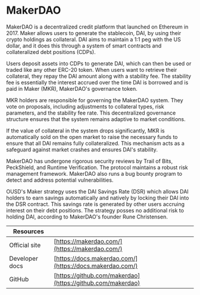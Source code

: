 # MakerDAO

MakerDAO is a decentralized credit platform that launched on Ethereum in 2017. Maker allows users to generate the stablecoin, DAI, by using their crypto holdings as collateral. DAI aims to maintain a 1:1 peg with the US dollar, and it does this through a system of smart contracts and collateralized debt positions (CDPs).

Users deposit assets into CDPs to generate DAI, which can then be used or traded like any other ERC-20 token. When users want to retrieve their collateral, they repay the DAI amount along with a stability fee. The stability fee is essentially the interest accrued over the time DAI is borrowed and is paid in Maker (MKR), MakerDAO's governance token.

MKR holders are responsible for governing the MakerDAO system. They vote on proposals, including adjustments to collateral types, risk parameters, and the stability fee rate. This decentralized governance structure ensures that the system remains adaptive to market conditions.

If the value of collateral in the system drops significantly, MKR is automatically sold on the open market to raise the necessary funds to ensure that all DAI remains fully collateralized. This mechanism acts as a safeguard against market crashes and ensures DAI's stability.

MakerDAO has undergone rigorous security reviews by Trail of Bits, PeckShield, and Runtime Verification. The protocol maintains a robust risk management framework. MakerDAO also runs a bug bounty program to detect and address potential vulnerabilities.

OUSD's Maker strategy uses the DAI Savings Rate (DSR) which allows DAI holders to earn savings automatically and natively by locking their DAI into the DSR contract. This savings rate is generated by other users accruing interest on their debt positions. The strategy posses no additional risk to holding DAI, according to MakerDAO's founder Rune Christensen.



| Resources      |                                                            |
| -------------- | ---------------------------------------------------------- |
| Official site  | [https://makerdao.com/](https://makerdao.com/)             |
| Developer docs | [https://docs.makerdao.com/](https://docs.makerdao.com/)   |
| GitHub         | [https://github.com/makerdao](https://github.com/makerdao) |

